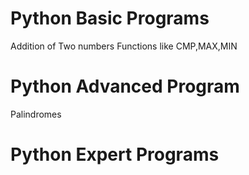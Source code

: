 # Python Basic Programs
Addition of Two numbers
Functions like CMP,MAX,MIN
# Python Advanced Program
Palindromes
# Python Expert Programs
